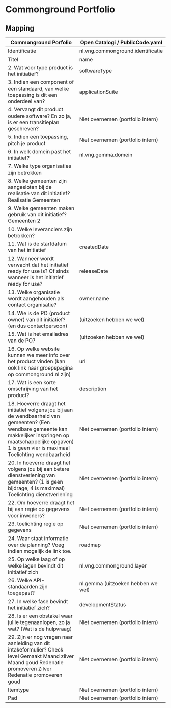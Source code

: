 # Commonground Portfolio



## Mapping
| Commonground Porfolio                                                                                                                                                                                                    | Open Catalogi / PublicCode.yaml    |
|--------------------------------------------------------------------------------------------------------------------------------------------------------------------------------------------------------------------------|------------------------------------|
| Identificatie                                                                                                                                                                                                            | nl.vng.commonground.identificatie  |
| Titel                                                                                                                                                                                                                    | name                               |	
| 2. Wat voor type product is het initiatief?                                                                                                                                                                              | softwareType                       |
| 3. Indien een component of een standaard, van welke toepassing is dit een onderdeel van?                                                                                                                                 | applicationSuite                   |
| 4. Vervangt dit product oudere software? En zo ja, is er een transitieplan geschreven?                                                                                                                                   | Niet overnemen (portfolio intern)  |
| 5. Indien een toepassing, pitch je product                                                                                                                                                                               | Niet overnemen (portfolio intern)  |
| 6. In welk domein past het initiatief?                                                                                                                                                                                   | nl.vng.gemma.domein                |
| 7. Welke type organisaties zijn betrokken                                                                                                                                                                                ||     |
| 8. Welke gemeenten zijn aangesloten bij de realisatie van dit initiatief?	Realisatie Gemeenten                                                                                                                           ||     |
| 9. Welke gemeenten maken gebruik van dit initiatief?	Gemeenten 2                                                                                                                                                         ||     |
| 10. Welke leveranciers zijn betrokken?                                                                                                                                                                                   ||     |
| 11. Wat is de startdatum van het initiatief                                                                                                                                                                              | createdDate                        |
| 12. Wanneer wordt verwacht dat het initiatief ready for use  is? Of sinds wanneer is het initiatief ready for use?                                                                                                       | releaseDate                        |
| 13. Welke organisatie wordt aangehouden als contact organisatie?                                                                                                                                                         | owner.name                         |
| 14. Wie is de PO (product owner) van dit initiatief? (en dus contactpersoon)                                                                                                                                             | (uitzoeken hebben we wel)          |     |
| 15. Wat is het emailadres van de PO?                                                                                                                                                                                     | (uitzoeken hebben we wel)          |     |
| 16. Op welke website kunnen we meer info over het product vinden (kan ook link naar groepspagina op commonground.nl zijn)                                                                                                | url                                |     |
| 17. Wat is een korte omschrijving van het product?                                                                                                                                                                       | description                        |
| 18. Hoeverre draagt het initiatief volgens jou bij aan de wendbaarheid van gemeenten? (Een wendbare gemeente kan makkelijker inspringen op maatschappelijke opgaven) 1 is geen vier is maximaal	Toelichting wendbaarheid | Niet overnemen (portfolio intern)  |
| 20. In hoeverre draagt het volgens jou bij aan betere dienstverlening van gemeenten? (1 is geen bijdrage, 4 is maximaal)	Toelichting dienstverlening                                                                     | Niet overnemen (portfolio intern)  |
| 22. Om hoeverre draagt het bij aan regie op gegevens voor inwoners?                                                                                                                                                      | Niet overnemen (portfolio intern)  |
| 23. toelichting regie op gegevens                                                                                                                                                                                        | Niet overnemen (portfolio intern)  |
| 24. Waar staat informatie over de planning? Voeg indien mogelijk de link toe.                                                                                                                                            | roadmap                            |
| 25. Op welke laag of op welke lagen bevindt dit initiatief zich                                                                                                                                                          | nl.vng.commonground.layer          |
| 26. Welke API-standaarden zijn toegepast?                                                                                                                                                                                | nl.gemma (uitzoeken hebben we wel) |
| 27. In welke fase bevindt het initiatief zich?                                                                                                                                                                           | developmentStatus                  |
| 28. Is er een obstakel waar jullie tegenaanlopen, zo ja wat? (Wat is de hulpvraag)                                                                                                                                       | Niet overnemen (portfolio intern)  |
| 29. Zijn er nog vragen naar aanleiding van dit intakeformulier?	Check level	Gemaakt	Maand zilver 	Maand goud	Redenatie promoveren Zilver	Redenatie promoveren goud                                                       | Niet overnemen (portfolio intern)  |
| Itemtype                                                                                                                                                                                                                 | Niet overnemen (portfolio intern)  |
| Pad                                                                                                                                                                                                                      | Niet overnemen (portfolio intern)  |
